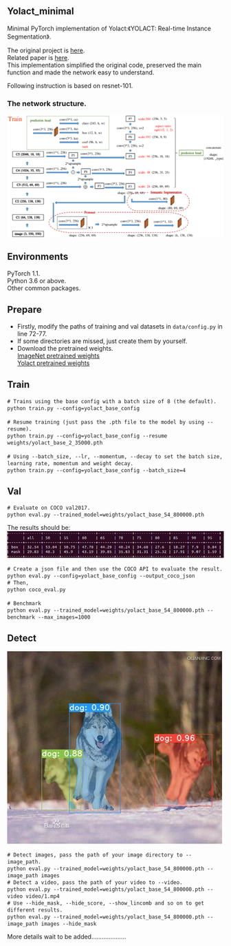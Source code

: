 ## Yolact_minimal
Minimal PyTorch implementation of Yolact:《YOLACT: Real-time Instance Segmentation》.

The original project is [here](https://github.com/dbolya/yolact).  
Related paper is [here](https://arxiv.org/abs/1904.02689).  
This implementation simplified the original code, preserved the main function and made the network easy to understand.   

Following instruction is based on resnet-101.  
### The network structure.  
![Example 0](data/network.png)

## Environments
PyTorch 1.1.  
Python 3.6 or above.    
Other common packages.   

## Prepare
- Firstly, modify the paths of training and val datasets in `data/config.py` in line 72-77.  
- If some directories are missed, just create them by yourself.   
- Download the pretrained weights.  
[ImageNet pretrained weights](https://drive.google.com/file/d/1tvqFPd4bJtakOlmn-uIA492g2qurRChj/view?usp=sharing)   
[Yolact pretrained weights](https://drive.google.com/file/d/1UYy3dMapbH1BnmtZU4WH1zbYgOzzHHf_/view?usp=sharing)    


## Train
```Shell
# Trains using the base config with a batch size of 8 (the default).
python train.py --config=yolact_base_config

# Resume training (just pass the .pth file to the model by using --resume).
python train.py --config=yolact_base_config --resume weights/yolact_base_2_35000.pth

# Using --batch_size, --lr, --momentum, --decay to set the batch size, learning rate, momentum and weight decay.
python train.py --config=yolact_base_config --batch_size=4
```

## Val
```Shell
# Evaluate on COCO val2017.
python eval.py --trained_model=weights/yolact_base_54_800000.pth
```
The results should be:
![Example 1](data/mAP.png)

```Shell
# Create a json file and then use the COCO API to evaluate the result.
python eval.py --config=yolact_base_config --output_coco_json
# Then,
python coco_eval.py

# Benchmark
python eval.py --trained_model=weights/yolact_base_54_800000.pth --benchmark --max_images=1000
```
## Detect
![Example 2](data/2.jpg)
```Shell
# Detect images, pass the path of your image directory to --image_path.
python eval.py --trained_model=weights/yolact_base_54_800000.pth --image_path images
# Detect a video, pass the path of your video to --video.
python eval.py --trained_model=weights/yolact_base_54_800000.pth --video video/1.mp4
# Use --hide_mask, --hide_score, --show_lincomb and so on to get different results.
python eval.py --trained_model=weights/yolact_base_54_800000.pth --image_path images --hide_mask
```
More details wait to be added....................
